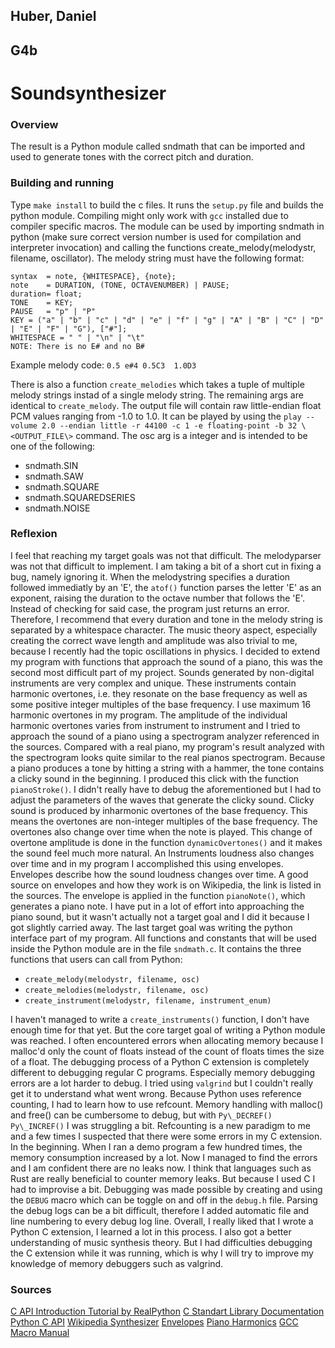 ## Huber, Daniel
## G4b


# Soundsynthesizer

### Overview

The result is a Python module called sndmath that can be imported and used to generate tones with the correct pitch and duration.

### Building and running

Type `make install` to build the c files. It runs the `setup.py` file and builds the python module. Compiling might only work with `gcc` installed due to 
compiler specific macros. The module can be used by importing sndmath in python (make sure correct version number is used for compilation and interpreter
invocation) and calling the functions create\_melody(melodystr, filename, oscillator). The melody string must have the following format:
```
syntax	= note, {WHITESPACE}, {note};
note	= DURATION, (TONE, OCTAVENUMBER) | PAUSE;
duration= float;
TONE	= KEY;
PAUSE	= "p" | "P"
KEY	= ("a" | "b" | "c" | "d" | "e" | "f" | "g" | "A" | "B" | "C" | "D" | "E" | "F" | "G"), ["#"];
WHITESPACE = " " | "\n" | "\t"
NOTE: There is no E# and no B#
```
Example melody code:
`0.5 e#4 0.5C3	1.0D3`

There is also a function `create_melodies` which takes a tuple of multiple melody strings instad of a single melody string. The remaining args are
identical to `create_melody`. The output file will contain raw little-endian float PCM values ranging from -1.0 to 1.0. It can be played by using
the `play --volume 2.0 --endian little -r 44100 -c 1 -e floating-point -b 32 \<OUTPUT_FILE\>` command. The osc arg is a integer and is intended to
be one of the following:
- sndmath.SIN
- sndmath.SAW
- sndmath.SQUARE
- sndmath.SQUAREDSERIES
- sndmath.NOISE

### Reflexion

I feel that reaching my target goals was not that difficult. The melodyparser was not that difficult to implement. I am taking a bit of a short cut in
fixing a bug, namely ignoring it. When the melodystring specifies a duration followed immediatly by an 'E', the `atof()` function parses the letter 'E'
as an exponent, raising the duration to the octave number that follows the 'E'. Instead of checking for said case, the program just returns an error.
Therefore, I recommend that every duration and tone in the melody string is separated by a whitespace character. The music theory aspect, especially
creating the correct wave length and amplitude was also trivial to me, because I recently had the topic oscillations in physics. I decided to extend
my program with functions that approach the sound of a piano, this was the second most difficult part of my project. Sounds generated by non-digital
instruments are very complex and unique. These instruments contain harmonic overtones, i.e. they resonate on the base frequency as well as some positive
integer multiples of the base frequency. I use maximum 16 harmonic overtones in my program. The amplitude of the individual harmonic overtones varies from
instrument to instrument and I tried to approach the sound of a piano using a spectrogram analyzer referenced in the sources. Compared with
a real piano, my program's result analyzed with the spectrogram looks quite similar to the real pianos spectrogram. 
Because a piano produces a tone by hitting a string with a hammer, the tone
contains a clicky sound in the beginning. I produced this click with the function `pianoStroke()`. I didn't really have to debug the aforementioned but
I had to adjust the parameters of the waves that generate the clicky sound. Clicky sound is produced by inharmonic overtones of the base frequency.
This means the overtones are non-integer multiples of the base frequency. The overtones also change over time when the note is played. This change
of overtone amplitude is done in the function `dynamicOvertones()` and it makes the sound feel much more natural. An Instruments loudness also changes
over time and in my program I accomplished this using envelopes. Envelopes describe how the sound loudness changes over time. A good source on envelopes
and how they work is on Wikipedia, the link is listed in the sources. The envelope is applied in the function `pianoNote()`, which generates a piano note.
I have put in a lot of effort into approaching the piano sound, but it wasn't actually not a target goal and I did it because I got slightly carried away.
The last target goal was writing the python interface part of my program. All functions and constants that will be used inside the Python module are in
the file `sndmath.c`. It contains the three functions that users can call from Python:

- `create_melody(melodystr, filename, osc)`
- `create_melodies(melodystr, filename, osc)`
- `create_instrument(melodystr, filename, instrument_enum)`

I haven't managed to write a `create_instruments()` function, I don't have enough time for that yet. But the core target goal of writing a Python module
was reached. I often encountered errors when allocating memory because I malloc'd only the count of floats instead of the count of floats times the size
of a float. The debugging process of a Python C extension is completely different to debugging regular C programs. Especially
memory debugging errors are a lot harder to debug. I tried using `valgrind` but I couldn't really get it to understand what went wrong. Because Python
uses reference counting, I had to learn how to use refcount. Memory handling with malloc() and free() can be cumbersome to debug, but with `Py\_DECREF()`
`Py\_INCREF()` I was struggling a bit. Refcounting is a new paradigm to me and a few times I suspected that there were some errors in my C extension. In the beginning. When I ran a demo
program a few hundred times, the memory consumption increased by a lot. Now I managed to find the errors and I am confident there are no leaks now.
I think that languages such as Rust are really beneficial to counter memory leaks. But because I used C I had to improvise a bit. Debugging was made
possible by creating and using the `DEBUG` macro which can be toggle on and off in the `debug.h` file. Parsing the debug logs can be a bit difficult,
therefore I added automatic file and line numbering to every debug log line.
Overall, I really liked that I wrote a Python C extension, I learned a lot in this process. I also got a better understanding of music synthesis theory. But I
had difficulties debugging the C extension while it was running, which is why I will try to improve my knowledge of memory debuggers such as valgrind.


### Sources
[C API Introduction Tutorial by RealPython](https://realpython.com/build-python-c-extension-module/)
[C Standart Library Documentation](https://www.tutorialspoint.com/c_standard_library/index.htm)
[Python C API](https://docs.python.org/3/c-api/index.html)
[Wikipedia Synthesizer](https://en.wikipedia.org/wiki/Synthesizer)
[Envelopes](https://en.wikipedia.org/wiki/Envelope_(music))
[Piano Harmonics](https://spectrogram.sciencemusic.org/)
[GCC Macro Manual](https://gcc.gnu.org/onlinedocs/cpp/Macros.html)
